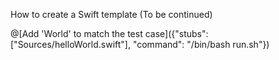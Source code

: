 How to create a Swift template (To be continued)

@[Add 'World' to match the test case]({"stubs": ["Sources/helloWorld.swift"], "command": "/bin/bash run.sh"})